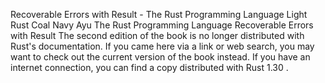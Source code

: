Recoverable Errors with Result - The Rust Programming Language
Light
Rust
Coal
Navy
Ayu
The Rust Programming Language
Recoverable Errors with
Result
The second edition of the book is no longer distributed with Rust's documentation.
If you came here via a link or web search, you may want to check out
the current
version of the book
instead.
If you have an internet connection, you can
find a copy distributed with
Rust
1.30
.
